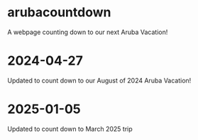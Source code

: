 # arubacountdown
A webpage counting down to our next Aruba Vacation!


# 2024-04-27

Updated to count down to our August of 2024 Aruba Vacation!

# 2025-01-05

Updated to count down to March 2025 trip
